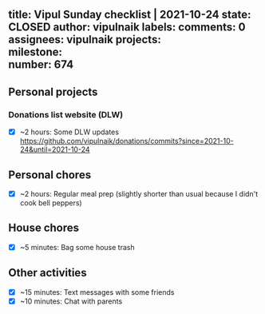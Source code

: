 title:	Vipul Sunday checklist | 2021-10-24
state:	CLOSED
author:	vipulnaik
labels:	
comments:	0
assignees:	vipulnaik
projects:	
milestone:	
number:	674
--
## Personal projects

### Donations list website (DLW)

- [x] ~2 hours: Some DLW updates https://github.com/vipulnaik/donations/commits?since=2021-10-24&until=2021-10-24

## Personal chores

- [x] ~2 hours: Regular meal prep (slightly shorter than usual because I didn't cook bell peppers)

## House chores

- [x] ~5 minutes: Bag some house trash

## Other activities

- [x] ~15 minutes: Text messages with some friends
- [x] ~10 minutes: Chat with parents 
